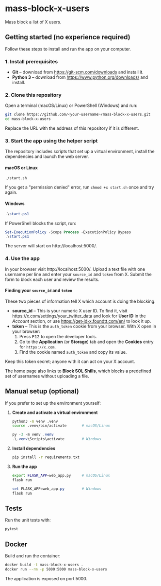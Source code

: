 # mass-block-x-users

Mass block a list of X users.

## Getting started (no experience required)

Follow these steps to install and run the app on your computer.

### 1. Install prerequisites

- **Git** – download from https://git-scm.com/downloads and install it.
- **Python 3** – download from https://www.python.org/downloads/ and install.

### 2. Clone this repository

Open a terminal (macOS/Linux) or PowerShell (Windows) and run:

```bash
git clone https://github.com/<your-username>/mass-block-x-users.git
cd mass-block-x-users
```

Replace the URL with the address of this repository if it is different.

### 3. Start the app using the helper script

The repository includes scripts that set up a virtual environment, install the dependencies and launch the web server.

#### macOS or Linux

```bash
./start.sh
```

If you get a "permission denied" error, run `chmod +x start.sh` once and try again.

#### Windows

```powershell
.\start.ps1
```

If PowerShell blocks the script, run:

```powershell
Set-ExecutionPolicy -Scope Process -ExecutionPolicy Bypass
.\start.ps1
```

The server will start on http://localhost:5000/.

### 4. Use the app

In your browser visit http://localhost:5000/.
Upload a text file with one username per line and enter your `source_id` and `token` from X. Submit the form to block each user and review the results.

#### Finding your `source_id` and `token`

These two pieces of information tell X which account is doing the blocking.

- **source_id** – This is your numeric X user ID. To find it, visit <https://x.com/settings/your_twitter_data> and look for **User ID** in the *Account* section, or use <https://get-id-x.foundtt.com/en/> to look it up.
- **token** – This is the `auth_token` cookie from your browser. With X open in your browser:
  1. Press <kbd>F12</kbd> to open the developer tools.
  2. Go to the **Application** (or **Storage**) tab and open the **Cookies** entry for `https://x.com`.
  3. Find the cookie named `auth_token` and copy its value.

Keep this token secret; anyone with it can act on your X account.

The home page also links to **Block SOL Shills**, which blocks a predefined set of usernames without uploading a file.

## Manual setup (optional)

If you prefer to set up the environment yourself:

1. **Create and activate a virtual environment**

   ```bash
   python3 -m venv .venv
   source .venv/bin/activate       # macOS/Linux
   ```

   ```powershell
   py -3 -m venv .venv
   .\.venv\Scripts\activate        # Windows
   ```

2. **Install dependencies**

   ```bash
   pip install -r requirements.txt
   ```

3. **Run the app**

   ```bash
   export FLASK_APP=web_app.py     # macOS/Linux
   flask run
   ```

   ```powershell
   set FLASK_APP=web_app.py        # Windows
   flask run
   ```

## Tests

Run the unit tests with:

```bash
pytest
```

## Docker

Build and run the container:

```bash
docker build -t mass-block-x-users .
docker run --rm -p 5000:5000 mass-block-x-users
```

The application is exposed on port 5000.
